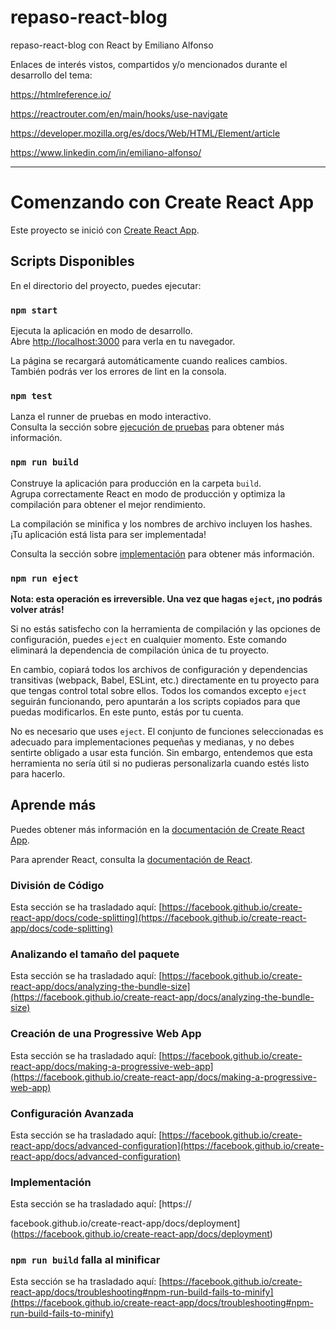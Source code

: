 # repaso-react-blog
repaso-react-blog con React by Emiliano Alfonso

Enlaces de interés vistos, compartidos y/o mencionados durante el desarrollo del tema:

https://htmlreference.io/

https://reactrouter.com/en/main/hooks/use-navigate

https://developer.mozilla.org/es/docs/Web/HTML/Element/article

https://www.linkedin.com/in/emiliano-alfonso/

-------------------------------------------------------------------------------------------------

# Comenzando con Create React App

Este proyecto se inició con [Create React App](https://github.com/facebook/create-react-app).

## Scripts Disponibles

En el directorio del proyecto, puedes ejecutar:

### `npm start`

Ejecuta la aplicación en modo de desarrollo.\
Abre [http://localhost:3000](http://localhost:3000) para verla en tu navegador.

La página se recargará automáticamente cuando realices cambios.\
También podrás ver los errores de lint en la consola.

### `npm test`

Lanza el runner de pruebas en modo interactivo.\
Consulta la sección sobre [ejecución de pruebas](https://facebook.github.io/create-react-app/docs/running-tests) para obtener más información.

### `npm run build`

Construye la aplicación para producción en la carpeta `build`.\
Agrupa correctamente React en modo de producción y optimiza la compilación para obtener el mejor rendimiento.

La compilación se minifica y los nombres de archivo incluyen los hashes.\
¡Tu aplicación está lista para ser implementada!

Consulta la sección sobre [implementación](https://facebook.github.io/create-react-app/docs/deployment) para obtener más información.

### `npm run eject`

**Nota: esta operación es irreversible. Una vez que hagas `eject`, ¡no podrás volver atrás!**

Si no estás satisfecho con la herramienta de compilación y las opciones de configuración, puedes `eject` en cualquier momento. Este comando eliminará la dependencia de compilación única de tu proyecto.

En cambio, copiará todos los archivos de configuración y dependencias transitivas (webpack, Babel, ESLint, etc.) directamente en tu proyecto para que tengas control total sobre ellos. Todos los comandos excepto `eject` seguirán funcionando, pero apuntarán a los scripts copiados para que puedas modificarlos. En este punto, estás por tu cuenta.

No es necesario que uses `eject`. El conjunto de funciones seleccionadas es adecuado para implementaciones pequeñas y medianas, y no debes sentirte obligado a usar esta función. Sin embargo, entendemos que esta herramienta no sería útil si no pudieras personalizarla cuando estés listo para hacerlo.

## Aprende más

Puedes obtener más información en la [documentación de Create React App](https://facebook.github.io/create-react-app/docs/getting-started).

Para aprender React, consulta la [documentación de React](https://reactjs.org/).

### División de Código

Esta sección se ha trasladado aquí: [https://facebook.github.io/create-react-app/docs/code-splitting](https://facebook.github.io/create-react-app/docs/code-splitting)

### Analizando el tamaño del paquete

Esta sección se ha trasladado aquí: [https://facebook.github.io/create-react-app/docs/analyzing-the-bundle-size](https://facebook.github.io/create-react-app/docs/analyzing-the-bundle-size)

### Creación de una Progressive Web App

Esta sección se ha trasladado aquí: [https://facebook.github.io/create-react-app/docs/making-a-progressive-web-app](https://facebook.github.io/create-react-app/docs/making-a-progressive-web-app)

### Configuración Avanzada

Esta sección se ha trasladado aquí: [https://facebook.github.io/create-react-app/docs/advanced-configuration](https://facebook.github.io/create-react-app/docs/advanced-configuration)

### Implementación

Esta sección se ha trasladado aquí: [https://

facebook.github.io/create-react-app/docs/deployment](https://facebook.github.io/create-react-app/docs/deployment)

### `npm run build` falla al minificar

Esta sección se ha trasladado aquí: [https://facebook.github.io/create-react-app/docs/troubleshooting#npm-run-build-fails-to-minify](https://facebook.github.io/create-react-app/docs/troubleshooting#npm-run-build-fails-to-minify)
